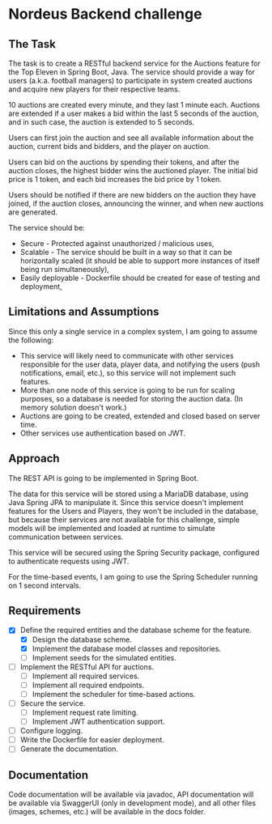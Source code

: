 # Nordeus Backend challenge

## The Task
The task is to create a RESTful backend service for the Auctions feature for the Top Eleven in Spring Boot, Java.
The service should provide a way for users (a.k.a. football managers) to participate in system created auctions and acquire new players for their respective teams.

10 auctions are created every minute, and they last 1 minute each. Auctions are extended if a user makes a bid within the last 5 seconds of the auction, and in such case, the auction is extended to 5 seconds.

Users can first join the auction and see all available information about the auction, current bids and bidders, and the player on auction.

Users can bid on the auctions by spending their tokens, and after the auction closes, the highest bidder wins the auctioned player. The initial bid price is 1 token, and each bid increases the bid price by 1 token.

Users should be notified if there are new bidders on the auction they have joined, if the auction closes, announcing the winner, and when new auctions are generated.

The service should be:
 - Secure - Protected against unauthorized / malicious uses,
 - Scalable - The service should be built in a way so that it can be horizontally scaled (it should be able to support more instances of itself being run simultaneously),
 - Easily deployable - Dockerfile should be created for ease of testing and deployment,

## Limitations and Assumptions
Since this only a single service in a complex system, I am going to assume the following:
 - This service will likely need to communicate with other services responsible for the user data, player data, and notifying the users (push notifications, email, etc.), so this service will not implement such features.
 - More than one node of this service is going to be run for scaling purposes, so a database is needed for storing the auction data. (In memory solution doesn't work.)
 - Auctions are going to be created, extended and closed based on server time.
 - Other services use authentication based on JWT.

## Approach
The REST API is going to be implemented in Spring Boot. 

The data for this service will be stored using a MariaDB database, using Java Spring JPA to manipulate it.
Since this service doesn't implement features for the Users and Players, they won't be included in the database, 
but because their services are not available for this challenge, simple models will be implemented and loaded at runtime to simulate communication between services.

This service will be secured using the Spring Security package, configured to authenticate requests using JWT.

For the time-based events, I am going to use the Spring Scheduler running on 1 second intervals.

## Requirements
  - [x] Define the required entities and the database scheme for the feature.
    - [x] Design the database scheme.
    - [x] Implement the database model classes and repositories.
    - [ ] Implement seeds for the simulated entities.
  - [ ] Implement the RESTful API for auctions.
    - [ ] Implement all required services.
    - [ ] Implement all required endpoints.
    - [ ] Implement the scheduler for time-based actions. 
  - [ ] Secure the service.
    - [ ] Implement request rate limiting.
    - [ ] Implement JWT authentication support.
  - [ ] Configure logging.
  - [ ] Write the Dockerfile for easier deployment.
  - [ ] Generate the documentation.

## Documentation
Code documentation will be available via javadoc, API documentation will be available via SwaggerUI (only in development mode),
and all other files (images, schemes, etc.) will be available in the docs folder.
